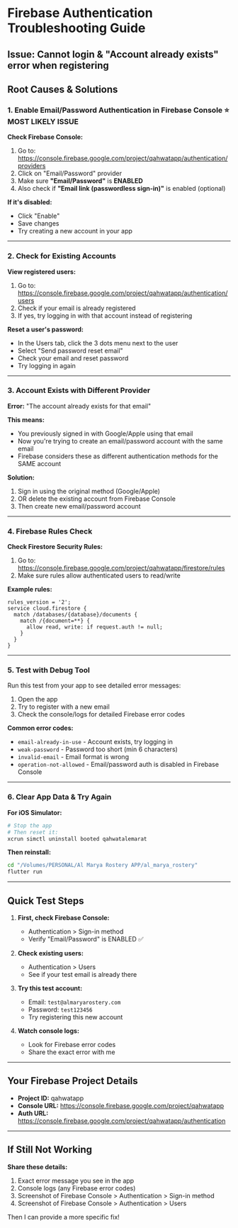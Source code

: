 # Firebase Authentication Troubleshooting Guide

## Issue: Cannot login & "Account already exists" error when registering

## Root Causes & Solutions

### 1. Enable Email/Password Authentication in Firebase Console ⭐ MOST LIKELY ISSUE

**Check Firebase Console:**
1. Go to: https://console.firebase.google.com/project/qahwatapp/authentication/providers
2. Click on "Email/Password" provider
3. Make sure **"Email/Password"** is **ENABLED**
4. Also check if **"Email link (passwordless sign-in)"** is enabled (optional)

**If it's disabled:**
- Click "Enable"
- Save changes
- Try creating a new account in your app

---

### 2. Check for Existing Accounts

**View registered users:**
1. Go to: https://console.firebase.google.com/project/qahwatapp/authentication/users
2. Check if your email is already registered
3. If yes, try logging in with that account instead of registering

**Reset a user's password:**
- In the Users tab, click the 3 dots menu next to the user
- Select "Send password reset email"
- Check your email and reset password
- Try logging in again

---

### 3. Account Exists with Different Provider

**Error:** "The account already exists for that email"

**This means:**
- You previously signed in with Google/Apple using that email
- Now you're trying to create an email/password account with the same email
- Firebase considers these as different authentication methods for the SAME account

**Solution:**
1. Sign in using the original method (Google/Apple)
2. OR delete the existing account from Firebase Console
3. Then create new email/password account

---

### 4. Firebase Rules Check

**Check Firestore Security Rules:**
1. Go to: https://console.firebase.google.com/project/qahwatapp/firestore/rules
2. Make sure rules allow authenticated users to read/write

**Example rules:**
```
rules_version = '2';
service cloud.firestore {
  match /databases/{database}/documents {
    match /{document=**} {
      allow read, write: if request.auth != null;
    }
  }
}
```

---

### 5. Test with Debug Tool

Run this test from your app to see detailed error messages:

1. Open the app
2. Try to register with a new email
3. Check the console/logs for detailed Firebase error codes

**Common error codes:**
- `email-already-in-use` - Account exists, try logging in
- `weak-password` - Password too short (min 6 characters)
- `invalid-email` - Email format is wrong
- `operation-not-allowed` - Email/password auth is disabled in Firebase Console

---

### 6. Clear App Data & Try Again

**For iOS Simulator:**
```bash
# Stop the app
# Then reset it:
xcrun simctl uninstall booted qahwatalemarat
```

**Then reinstall:**
```bash
cd "/Volumes/PERSONAL/Al Marya Rostery APP/al_marya_rostery"
flutter run
```

---

## Quick Test Steps

1. **First, check Firebase Console:**
   - Authentication > Sign-in method
   - Verify "Email/Password" is ENABLED ✅

2. **Check existing users:**
   - Authentication > Users
   - See if your test email is already there

3. **Try this test account:**
   - Email: `test@almaryarostery.com`
   - Password: `test123456`
   - Try registering this new account

4. **Watch console logs:**
   - Look for Firebase error codes
   - Share the exact error with me

---

## Your Firebase Project Details

- **Project ID:** qahwatapp
- **Console URL:** https://console.firebase.google.com/project/qahwatapp
- **Auth URL:** https://console.firebase.google.com/project/qahwatapp/authentication

---

## If Still Not Working

**Share these details:**
1. Exact error message you see in the app
2. Console logs (any Firebase error codes)
3. Screenshot of Firebase Console > Authentication > Sign-in method
4. Screenshot of Firebase Console > Authentication > Users

Then I can provide a more specific fix!
